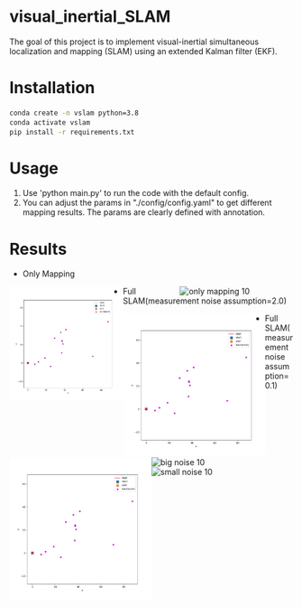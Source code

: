 # visual_inertial_SLAM
The goal of this project is to implement visual-inertial simultaneous localization and mapping (SLAM) using an extended Kalman filter (EKF). 

# Installation
```bash
conda create -n vslam python=3.8
conda activate vslam
pip install -r requirements.txt
```

# Usage
1. Use 'python main.py' to run the code with the default config.
2. You can adjust the params in "./config/config.yaml" to get different mapping results. The params are clearly defined with annotation.

# Results
- Only Mapping

<div style="width: 40%; float: left;">
    <img src="./results/03/only_mapping.gif" alt="only mapping 03">
</div>

<div style="width: 40%; float: right;">
    <img src="./results/10/only_mapping.gif" alt="only mapping 10">
</div>

- Full SLAM(measurement noise assumption=2.0)

<div style="width: 50%; float: left;">
    <img src="./results/03/slam_big_obs_noise.gif" alt="big noise 03">
</div>

<div style="width: 50%; float: right;">
    <img src="./results/10/slam_big_obs_noise.gif" alt="big noise 10">
</div>

- Full SLAM(measurement noise assumption=0.1)

<div style="width: 50%; float: left;">
    <img src="./results/03/slam_small_obs_noise.gif" alt="small noise 03">
</div>

<div style="width: 50%; float: right;">
    <img src="./results/10/slam_small_obs_noise.gif" alt="small noise 10">
</div>

